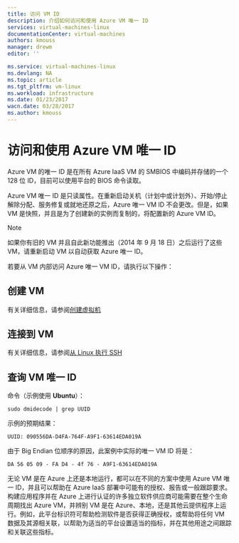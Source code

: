 ```yaml
---
title: 访问 VM ID
description: 介绍如何访问和使用 Azure VM 唯一 ID
services: virtual-machines-linux
documentationCenter: virtual-machines
authors: kmouss
manager: drewm
editor: ''

ms.service: virtual-machines-linux
ms.devlang: NA
ms.topic: article
ms.tgt_pltfrm: vm-linux
ms.workload: infrastructure
ms.date: 01/23/2017
wacn.date: 03/28/2017
ms.author: kmouss
---
```


# 访问和使用 Azure VM 唯一 ID

Azure VM 的唯一 ID 是在所有 Azure IaaS VM 的 SMBIOS 中编码并存储的一个 128 位 ID，目前可以使用平台的 BIOS 命令读取。

Azure VM 唯一 ID 是只读属性。在重新启动关机（计划中或计划外）、开始/停止解除分配、服务修复或就地还原之后，Azure 唯一 VM ID 不会更改。但是，如果 VM 是快照，并且是为了创建新的实例而复制的，将配置新的 Azure VM ID。

> [!NOTE]
> 如果你有旧的 VM 并且自此新功能推出（2014 年 9 月 18 日）之后运行了这些 VM，请重新启动 VM 以自动获取 Azure 唯一 ID。

若要从 VM 内部访问 Azure 唯一 VM ID，请执行以下操作：

## 创建 VM

有关详细信息，请参阅[创建虚拟机](./virtual-machines-linux-creation-choices.md)

## 连接到 VM

有关详细信息，请参阅[从 Linux 执行 SSH](./virtual-machines-linux-mac-create-ssh-keys.md)

## 查询 VM 唯一 ID

命令（示例使用 **Ubuntu**）：

```
sudo dmidecode | grep UUID
```

示例的预期结果：

```
UUID: 090556DA-D4FA-764F-A9F1-63614EDA019A
```

由于 Big Endian 位顺序的原因，此案例中实际的唯一 VM ID 将是：

```
DA 56 05 09 - FA D4 - 4f 76 - A9F1-63614EDA019A
```

无论 VM 是在 Azure 上还是本地运行，都可以在不同的方案中使用 Azure VM 唯一 ID，并且可以帮助在 Azure IaaS 部署中可能有的授权、报告或一般跟踪要求。构建应用程序并在 Azure 上进行认证的许多独立软件供应商可能需要在整个生命周期找出 Azure VM，并辨别 VM 是在 Azure、本地，还是其他云提供程序上运行。例如，此平台标识符可帮助检测软件是否获得正确授权，或帮助将任何 VM 数据及其源相关联，以帮助为适当的平台设置适当的指标，并在其他用途之间跟踪和关联这些指标。

<!---HONumber=Mooncake_Quality_Review_1202_2016-->